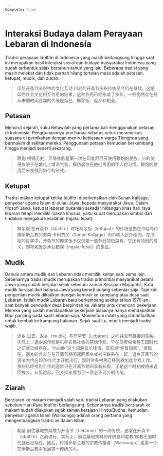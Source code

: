 ```yaml
---
Complete: true
---
```


# Interaksi Budaya dalam Perayaan Lebaran di Indonesia

Tradisi perayaan Idulfitri di Indonesia yang masih berlangsung hingga saat ini merupakan hasil interaksi sosial dan budaya masyarakat Indonesia yang sudah terbentuk sejak bertahun-tahun yang lalu. Beberapa tradisi yang masih melekat dan tidak pernah hilang tertelan masa adalah petasan, ketupat, mudik, dan ziarah.

> 印尼开斋节庆祝中的文化互动
> 印尼的开斋节庆祝传统至今仍在继续，这是印尼社会文化相互作用的结果，这种作用已经形成了多年。一些仍然存在且从未被时间吞噬的传统是烟花、椰浆饭、返乡和朝圣。

## Petasan

Menurut sejarah, suku Betawilah yang pertama kali menggunakan petasan di Indonesia. Penggunaannya pun hanya sebatas untuk meramaikan suasana di pernikahan dengan meniru kebiasaan warga Tionghoa yang bermukim di sekitar mereka. Penggunaan petasan kemudian berkembang hingga menjadi seperti sekarang.

> 鞭炮
> 根据历史，贝塔维族是第一次在印度尼西亚使用鞭炮的民族。它的使用仅限于在婚礼上增添气氛，模仿居住在他们周围的华人的习惯。鞭炮的使用后来发展到如今的形式。

## Ketupat

Tradisi makan ketupat ketika Idulfitri diperkenalkan oleh Sunan Kalijaga, penyebar agama Islam di pulau Jawa, kepada masyarakat Jawa. Dalam filosofi Jawa, ketupat lebaran bukanlah sekadar hidangan khas hari raya lebaran tetapi memiliki makna khusus, yaitu kupat merupakan simbol dari tindakan mengakui kesalahan (ngaku lepat).

> 椰浆饭
> 在开斋节（Idulfitri）时吃椰浆饭（ketupat）的传统是由在爪哇岛传播伊斯兰教的苏南·卡利贾加（Sunan Kalijaga）向爪哇人民介绍的。在爪哇的哲学中，开斋节的椰浆饭不仅仅是一道节日特色菜肴，它还有特别的意义，即椰浆饭是承认错误（ngaku lepat）的象征。

## Mudik

Dahulu antara mudik dan Lebaran tidak memiliki kaitan satu sama lain. Sebenarnya tradisi mudik merupakan tradisi primordial masyarakat petani Jawa yang sudah berjalan sejak sebelum zaman Kerajaan Majapahit. Kata mudik berasal dari bahasa Jawa yang berarti pulang sebentar saja. Tapi kini pengertian mudik dikaitkan dengan kembali ke kampung atau desa saat Lebaran. Istilah mudik Lebaran baru berkembang sekitar tahun 1970-an, saat banyak penduduk desa berpindah ke Jakarta untuk mencari pekerjaan. Mereka yang sudah mendapatkan pekerjaan biasanya hanya mendapatkan libur panjang pada saat Lebaran saja. Momentum inilah yang dimanfaatkan untuk kembali ke kampung halaman. Sejak saat itu, mudik menjadi tradisi wajib.

> 返乡
> 过去，返乡（mudik）与开斋节（Lebaran）之间并没有直接的联系。实际上，返乡的传统是爪哇农民社会的原始传统，早在马贾帕希特王国时代之前就已经存在。“mudik”这个词源自爪哇语，意思是“短暂回家”。但现在，返乡的含义与在开斋节期间返回家乡或村庄联系在一起。返乡开斋节的说法大约在1970年代才开始流行，那时许多村民迁移到雅加达寻找工作。那些已经找到工作的通常只在开斋节期间享有长假。正是这个时刻被用来返回故乡。从那时起，回乡探亲成为了一项必不可少的传统。

## Ziarah

Berziarah ke makam menjadi salah satu tradisi Lebaran yang dilakukan sebelum Hari Raya Idulfitri berlangsung. Sebenarnya tradisi berziarah ke makam sudah dilakukan sejak zaman kerajaan Hindu/Budha. Kemudian, penyebar agama Islam (Walisongo) adalah orang pertama yang mengembangkan tradisi ini dalam Islam.

> 朝圣
> 前往墓地祭拜成为开斋节（Lebaran）的一项传统，通常在开斋节（Idulfitri）之前进行。实际上，前往墓地祭拜的传统自印度教/佛教王国时代就已经存在。随后，传播伊斯兰教的宗教传播者（Walisongo）是第一个在伊斯兰教中发展这一传统的人。

